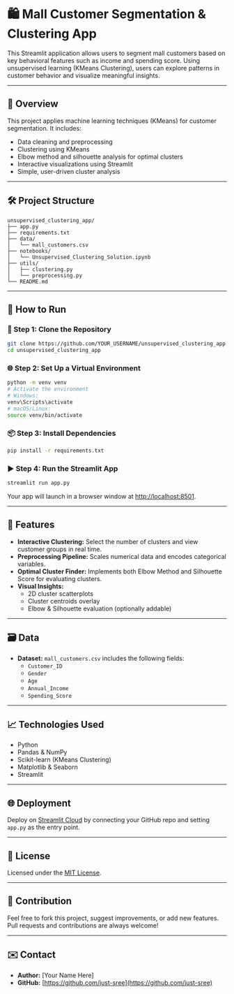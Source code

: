 # 🛍️ Mall Customer Segmentation & Clustering App

This Streamlit application allows users to segment mall customers based on key behavioral features such as income and spending score. Using unsupervised learning (KMeans Clustering), users can explore patterns in customer behavior and visualize meaningful insights.

---

## 📌 Overview

This project applies machine learning techniques (KMeans) for customer segmentation. It includes:
- Data cleaning and preprocessing
- Clustering using KMeans
- Elbow method and silhouette analysis for optimal clusters
- Interactive visualizations using Streamlit
- Simple, user-driven cluster analysis

---

## 🛠 Project Structure

```
unsupervised_clustering_app/
├── app.py
├── requirements.txt
├── data/
│   └── mall_customers.csv
├── notebooks/
│   └── Unsupervised_Clustering_Solution.ipynb
├── utils/
│   ├── clustering.py
│   └── preprocessing.py
└── README.md
```

---

## 🚀 How to Run

### 🔧 Step 1: Clone the Repository

```bash
git clone https://github.com/YOUR_USERNAME/unsupervised_clustering_app.git
cd unsupervised_clustering_app
```

### 🌐 Step 2: Set Up a Virtual Environment

```bash
python -m venv venv
# Activate the environment
# Windows:
venv\Scripts\activate
# macOS/Linux:
source venv/bin/activate
```

### 📦 Step 3: Install Dependencies

```bash
pip install -r requirements.txt
```

### ▶️ Step 4: Run the Streamlit App

```bash
streamlit run app.py
```

Your app will launch in a browser window at [http://localhost:8501](http://localhost:8501).

---

## 🎯 Features

- **Interactive Clustering:** Select the number of clusters and view customer groups in real time.
- **Preprocessing Pipeline:** Scales numerical data and encodes categorical variables.
- **Optimal Cluster Finder:** Implements both Elbow Method and Silhouette Score for evaluating clusters.
- **Visual Insights:**
  - 2D cluster scatterplots
  - Cluster centroids overlay
  - Elbow & Silhouette evaluation (optionally addable)

---

## 🗃 Data

- **Dataset:** `mall_customers.csv` includes the following fields:
  - `Customer_ID`
  - `Gender`
  - `Age`
  - `Annual_Income`
  - `Spending_Score`

---

## 📈 Technologies Used

- Python
- Pandas & NumPy
- Scikit-learn (KMeans Clustering)
- Matplotlib & Seaborn
- Streamlit

---

## 🌐 Deployment

Deploy on [Streamlit Cloud](https://streamlit.io/cloud) by connecting your GitHub repo and setting `app.py` as the entry point.

---

## 📜 License

Licensed under the [MIT License](LICENSE).

---

## 🙌 Contribution

Feel free to fork this project, suggest improvements, or add new features. Pull requests and contributions are always welcome!

---

## ✉️ Contact

- **Author:** [Your Name Here]
- **GitHub:** [https://github.com/just-sree](https://github.com/just-sree)
```
